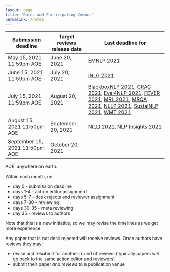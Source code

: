 ```yaml
---
layout: page
title: "Dates and Participating Venues"
permalink: /dates
---
```


| Submission deadline | Target reviews release date | Last deadline for |
|---------------------|------------|-------------------|
| May 15, 2021 11:59pm AOE |  June 20, 2021 | [EMNLP 2021](https://2021.emnlp.org/) |
| June 15, 2021 11:59pm AOE |  July 20, 2021 | [INLG 2021](https://inlg2021.github.io/pages/calls.html) |
| July 15, 2021 11:59pm AOE | August 20, 2021 | [BlackboxNLP 2021](https://blackboxnlp.github.io/), [CRAC 2021](https://sites.google.com/view/crac2021/), [Eval4NLP 2021](https://eval4nlp.github.io/), [FEVER 2021](https://fever.ai/workshop.html), [MRL 2021](https://sites.google.com/view/mrl-2021/home?authuser=0), [MRQA 2021](https://mrqa.github.io/), [NLLP 2021](https://nllpw.org/), [SustaiNLP 2021](https://sites.google.com/view/sustainlp2021), [WMT 2021](http://statmt.org/wmt21/) |
| August 15, 2021 11:50pm AOE | September 20, 2021 | [NILLI 2021](https://www.cs.mcgill.ca/~pparth2/nilli_workshop/), [NLP Insights 2021](https://insights-workshop.github.io/) |
| September 15, 2021 11:50pm AOE | October 20, 2021 | |

AOE: anywhere on earth.

Within each month, on:
- day 0 - submission deadline
- days 1-4 - action editor assignment
- days 5-7 - desk rejects and reviewer assignment
- days 7-30 - reviewing
- days 30-35 - meta reviewing
- day 35 - reviews to authors

Note that this is a new initiative, so we may revise the timelines as we get more experience.

Any paper that is not desk rejected will receive reviews. Once authors have reviews they may:
- revise and resubmit for another round of reviews (typically papers will go back to the same action editor and reviewers)
- submit their paper *and reviews* to a publication venue
